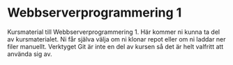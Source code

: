# Webbserverprogrammering 1
Kursmaterial till Webbserverprogrammering 1.
Här kommer ni kunna ta del av kursmaterialet.
Ni får själva välja om ni klonar repot eller om ni laddar ner filer manuellt.
Verktyget Git är inte en del av kursen så det är helt valfritt att använda sig av.


